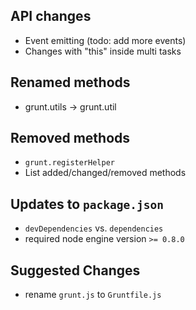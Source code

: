## API changes
* Event emitting (todo: add more events)
* Changes with "this" inside multi tasks

## Renamed methods
* grunt.utils -> grunt.util

## Removed methods
* `grunt.registerHelper`
* List added/changed/removed methods

## Updates to `package.json`
* `devDependencies` vs. `dependencies`
* required node engine version `>= 0.8.0`

## Suggested Changes
* rename `grunt.js` to `Gruntfile.js`
